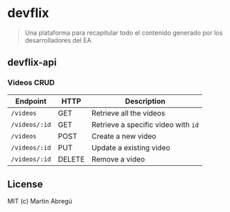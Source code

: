# devflix
> Una plataforma para recapitular todo el contenido generado por los desarrolladores del EA

## devflix-api
### Videos CRUD

| Endpoint | HTTP | Description |
| --- | --- | --- |
| `/videos` | GET | Retrieve all the videos |
| `/videos/:id` | GET | Retrieve a specific video with `id` |
| `/videos` | POST | Create a new video |
| `/videos/:id` | PUT | Update a existing video |
| `/videos/:id` | DELETE | Remove a video |

## License
MIT (c) Martin Abregú